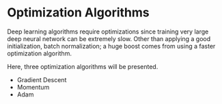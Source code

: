 # Optimization Algorithms
Deep learning algorithms require optimizations since training very large deep neural network can be extremely slow. Other than applying a good initialization, batch normalization; a huge boost comes from using a faster optimization algorithm.

Here, three optimization algorithms will be presented.
- Gradient Descent 
- Momentum
- Adam 
